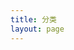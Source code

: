```yaml
---
title: 分类
layout: page
---
```


<Group type='category' lang='zh'>
  <template #doc-after>
    <AdItem :custom="ad" type="doc" />
  </template>
</Group>

<script lang="ts" setup>
import AdItem from '/src/components/AdItem.vue';
import type { IAd } from '/src/types.ts';

const ad: (IAd | IAd[])[] = [
  {
    title: 'RackNerd - 洛杉矶 DC3 直连线路',
    img: 'https://minio.zhichao.org/assets/rn.png',
    link: 'https://link.zhichao.org/rn'
  }
];
</script>

